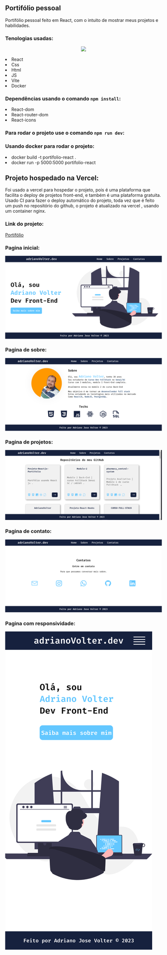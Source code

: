 ## Portifólio pessoal 

<p> Portifólio pessoal feito em React, com o intuito de mostrar meus projetos e habilidades. </p>

### Tenologias usadas: 

<p align="center">
  <a href="https://skillicons.dev">
    <img src="https://skillicons.dev/icons?i=react,js,html,css,vite,docker" />
  </a>
</p>
<li>React 
<li>Css 
<li>Html 
<li>JS
<li>Vite
<li>Docker

### Dependências usando o comando `npm install`:

<li>React-dom
<li>React-router-dom
<li>React-icons


### Para rodar o projeto use o comando `npm run dev`:

### Usando docker para rodar o projeto:

<li>docker build -t portifolio-react .
<li>docker run -p 5000:5000 portifolio-react

## Projeto hospedado na Vercel:

Foi usado a vercel para hospedar o projeto, pois é uma plataforma que facilita o deploy de projetos front-end, e também é uma plataforma gratuita.
Usado CI para fazer o deploy automático do projeto, toda vez que é feito um push no repositório do github, o projeto é atualizado na vercel , usando um container nginx.

### Link do projeto:

<a href="https://portifolio-react-phi.vercel.app/">Portifólio</a>
### Pagina inicial:

![image](public/page-inicio.png)

### Pagina de sobre:

![image](public/sobre.png)

### Pagina de projetos:

![image](public/projetos.png)

### Pagina de contato:

![image](public/contatos.png)

### Pagina com responsividade:

![image](public/inicio-resp.png)




   